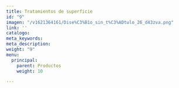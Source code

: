 ```yaml
---
title: Tratamientos de superficie
id: "9"
imagen: "/v1621364161/Dise%C3%B1o_sin_t%C3%ADtulo_26_d43zva.png"
link: ''
catalogo: 
meta_keywords: 
meta_description: 
weight: "9"
menu:
  principal:
    parent: Productos
    weight: 10

---
```

